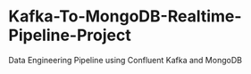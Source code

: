 # Kafka-To-MongoDB-Realtime-Pipeline-Project
Data Engineering Pipeline using Confluent Kafka and MongoDB
